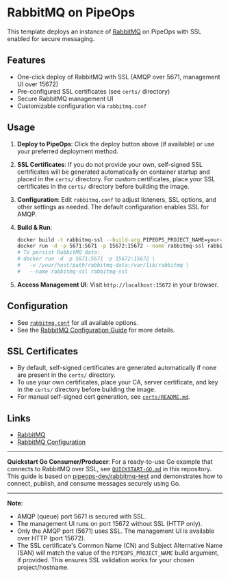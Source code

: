 # RabbitMQ on PipeOps

This template deploys an instance of [RabbitMQ](https://www.rabbitmq.com/) on PipeOps with SSL enabled for secure messaging.

## Features

- One-click deploy of RabbitMQ with SSL (AMQP over 5671, management UI over 15672)
- Pre-configured SSL certificates (see `certs/` directory)
- Secure RabbitMQ management UI
- Customizable configuration via `rabbitmq.conf`

## Usage

1. **Deploy to PipeOps**: Click the deploy button above (if available) or use your preferred deployment method.

2. **SSL Certificates**: If you do not provide your own, self-signed SSL certificates will be generated automatically on container startup and placed in the `certs/` directory. For custom certificates, place your SSL certificates in the `certs/` directory before building the image.

3. **Configuration**: Edit `rabbitmq.conf` to adjust listeners, SSL options, and other settings as needed. The default configuration enables SSL for AMQP.

4. **Build & Run**:

   ```sh
   docker build -t rabbitmq-ssl --build-arg PIPEOPS_PROJECT_NAME=your-project-name .
   docker run -d -p 5671:5671 -p 15672:15672 --name rabbitmq-ssl rabbitmq-ssl
   # To persist RabbitMQ data:
   # docker run -d -p 5671:5671 -p 15672:15672 \
   #   -v /your/host/path/rabbitmq-data:/var/lib/rabbitmq \
   #   --name rabbitmq-ssl rabbitmq-ssl
   ```

5. **Access Management UI**: Visit `http://localhost:15672` in your browser.

## Configuration

- See [`rabbitmq.conf`](./rabbitmq.conf) for all available options.
- See the [RabbitMQ Configuration Guide](https://www.rabbitmq.com/configure.html#config-file) for more details.

## SSL Certificates

- By default, self-signed certificates are generated automatically if none are present in the `certs/` directory.
- To use your own certificates, place your CA, server certificate, and key in the `certs/` directory before building the image.
- For manual self-signed cert generation, see [`certs/README.md`](./certs/README.md).

## Links

- [RabbitMQ](https://github.com/rabbitmq/rabbitmq-server)
- [RabbitMQ Configuration](https://www.rabbitmq.com/configure.html#config-file)

---

**Quickstart Go Consumer/Producer**: For a ready-to-use Go example that connects to RabbitMQ over SSL, see [`QUICKSTART-GO.md`](./QUICKSTART-GO.md) in this repository. This guide is based on [pipeops-dev/rabbitmq-test](https://github.com/pipeops-dev/rabbitmq-test) and demonstrates how to connect, publish, and consume messages securely using Go.

---

**Note**:

- AMQP (queue) port 5671 is secured with SSL.
- The management UI runs on port 15672 without SSL (HTTP only).
- Only the AMQP port (5671) uses SSL. The management UI is available over HTTP (port 15672).
- The SSL certificate's Common Name (CN) and Subject Alternative Name (SAN) will match the value of the `PIPEOPS_PROJECT_NAME` build argument, if provided. This ensures SSL validation works for your chosen project/hostname.